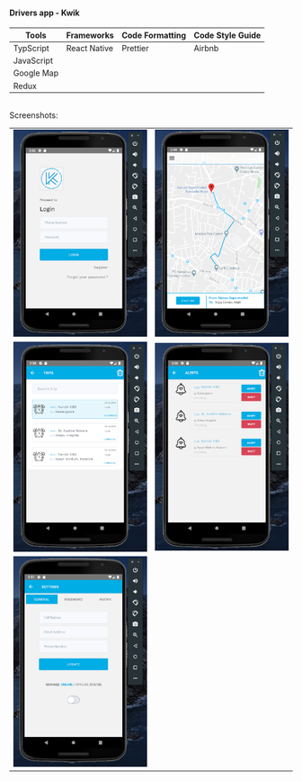 #### Drivers app - Kwik

| Tools | Frameworks | Code Formatting | Code Style Guide |
| --- | --- | --- | --- |
| TypScript | React Native | Prettier | Airbnb |
| JavaScript |  |  | |
| Google Map | | | |
| Redux |  | | |

<br />
Screenshots:
<br />

|  |  |
| --- | --- |
![login](ui/login.png) | ![map](ui/map.png) |
![trips](ui/trips.png) | ![alerts](ui/alerts.png) |
![settings](ui/settings.png) | |



